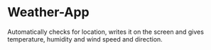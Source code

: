 # Weather-App

Automatically checks for location, writes it on the screen and gives temperature, humidity and wind speed and direction.  
